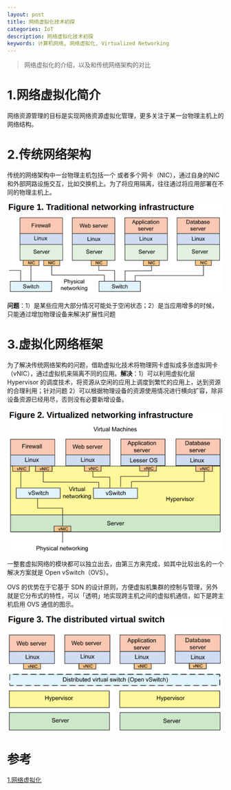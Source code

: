 ```yaml
---
layout: post
title: 网络虚拟化技术初探
categories: IoT
description: 网络虚拟化技术初探
keywords: 计算机网络, 网络虚拟化, Virtualized Networking
---
```


> 网络虚拟化的介绍，以及和传统网络架构的对比

# 1.网络虚拟化简介

网络资源管理的目标是实现网络资源虚拟化管理，更多关注于某一台物理主机上的网络结构。

# 2.传统网络架构 

传统的网络架构中一台物理主机包括一个 或者多个网卡（NIC），通过自身的NIC和外部网路设施交互，比如交换机上。为了将应用隔离，往往通过将应用部署在不同的物理主机上。

<img src="/images/posts/2019-10-08-Virtualized-Networking/Traditional_Network.png" width="500" alt="传统网络" />

**问题**：1）是某些应用大部分情况可能处于空闲状态；2）是当应用增多的时候，只能通过增加物理设备来解决扩展性问题

# 3.虚拟化网络框架

为了解决传统网络架构的问题，借助虚拟化技术将物理网卡虚拟成多张虚拟网卡（vNIC），通过虚拟机来隔离不同的应用。**解决**：1）可以利用虚拟化层 Hypervisor 的调度技术，将资源从空闲的应用上调度到繁忙的应用上，达到资源的合理利用；针对问题 2）可以根据物理设备的资源使用情况进行横向扩容，除非设备资源已经用尽，否则没有必要新增设备。

<img src="/images/posts/2019-10-08-Virtualized-Networking/Virtualized_Networking_Instructure.png" width="500" alt="虚拟化网络架构" />

一整套虚拟网络的模块都可以独立出去，由第三方来完成，如其中比较出名的一个解决方案就是 Open vSwitch（OVS）。

OVS 的优势在于它基于 SDN 的设计原则，方便虚拟机集群的控制与管理，另外就是它分布式的特性，可以「透明」地实现跨主机之间的虚拟机通信，如下是跨主机启用 OVS 通信的图示。

<img src="/images/posts/2019-10-08-Virtualized-Networking/Distributed_Virtual_Switch.png" width="500" alt="分布式虚拟交换机" />



# 参考

[1.网络虚拟化](https://www.cnblogs.com/bakari/p/8037105.html)



